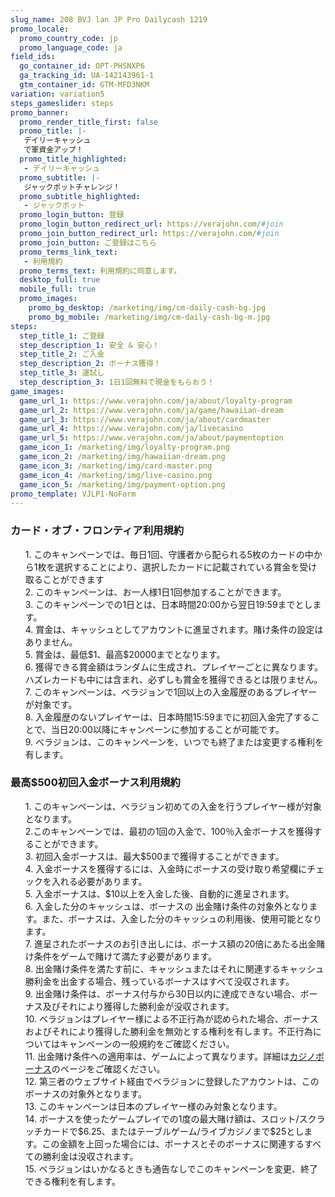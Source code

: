 ```yaml
---
slug_name: 208 BVJ lan JP Pro Dailycash 1219
promo_locale:
  promo_country_code: jp
  promo_language_code: ja
field_ids:
  go_container_id: OPT-PHSNXP6
  ga_tracking_id: UA-142143961-1
  gtm_container_id: GTM-MFD3NKM
variation: variation5
steps_gameslider: steps
promo_banner:
  promo_render_title_first: false
  promo_title: |-
   デイリーキャッシュ
   で軍資金アップ！
  promo_title_highlighted:
   - デイリーキャッシュ
  promo_subtitle: |-
   ジャックポットチャレンジ！
  promo_subtitle_highlighted:
   - ジャックポット
  promo_login_button: 登録
  promo_login_button_redirect_url: https://verajohn.com/#join
  promo_join_button_redirect_url: https://verajohn.com/#join
  promo_join_button: ご登録はこちら
  promo_terms_link_text:
   - 利用規約
  promo_terms_text: 利用規約に同意します。
  desktop_full: true
  mobile_full: true
  promo_images:
    promo_bg_desktop: /marketing/img/cm-daily-cash-bg.jpg
    promo_bg_mobile: /marketing/img/cm-daily-cash-bg-m.jpg
steps:
  step_title_1: ご登録
  step_description_1: 安全 & 安心！
  step_title_2: ご入金
  step_description_2: ボーナス獲得！
  step_title_3: 運試し
  step_description_3: 1日1回無料で現金をもらおう！
game_images:
  game_url_1: https://www.verajohn.com/ja/about/loyalty-program
  game_url_2: https://www.verajohn.com/ja/game/hawaiian-dream
  game_url_3: https://www.verajohn.com/ja/about/cardmaster
  game_url_4: https://www.verajohn.com/ja/livecasino
  game_url_5: https://www.verajohn.com/ja/about/paymentoption
  game_icon_1: /marketing/img/loyalty-program.png
  game_icon_2: /marketing/img/hawaiian-dream.png
  game_icon_3: /marketing/img/card-master.png
  game_icon_4: /marketing/img/live-casino.png
  game_icon_5: /marketing/img/payment-option.png
promo_template: VJLP1-NoForm
---
```

   <h3 class="text-left">カード・オブ・フロンティア利用規約</h3>
   <ul class="terms-ul">
      <p>1. このキャンペーンでは、毎日1回、守護者から配られる5枚のカードの中から1枚を選択することにより、選択したカードに記載されている賞金を受け取ることができます
         <br>2. このキャンペーンは、お一人様1日1回参加することができます。
         <br>3. このキャンペーンでの1日とは、日本時間20:00から翌日19:59までとします。
         <br>4. 賞金は、キャッシュとしてアカウントに進呈されます。賭け条件の設定はありません。
         <br>5. 賞金は、最低$1、最高$20000までとなります。
         <br>6. 獲得できる賞金額はランダムに生成され、プレイヤーごとに異なります。ハズレカードも中には含まれ、必ずしも賞金を獲得できるとは限りません。
         <br>7. このキャンペーンは、ベラジョンで1回以上の入金履歴のあるプレイヤーが対象です。
         <br>8. 入金履歴のないプレイヤーは、日本時間15:59までに初回入金完了することで、当日20:00以降にキャンペーンに参加することが可能です。
         <br>9. べラジョンは、このキャンペーンを、いつでも終了または変更する権利を有します。
      </p>
   </ul>
   <h3 class="text-left">最高$500初回入金ボーナス利用規約</h3>
   <ul class="terms-ul">
      <p>1. このキャンペーンは、ベラジョン初めての入金を行うプレイヤー様が対象となります。
         <br>2.このキャンペーンでは、最初の1回の入金で、100％入金ボーナスを獲得することができます。
         <br>3. 初回入金ボーナスは、最大$500まで獲得することができます。
         <br>4. 入金ボーナスを獲得するには、入金時にボーナスの受け取り希望欄にチェックを入れる必要があります。
         <br>5. 入金ボーナスは、$10以上を入金した後、自動的に進呈されます。
         <br>6. 入金した分のキャッシュは、ボーナスの	出金賭け条件の対象外となります。また、ボーナスは、入金した分のキャッシュの利用後、使用可能となります。
         <br>7. 進呈されたボーナスのお引き出しには、ボーナス額の20倍にあたる出金賭け条件をゲームで賭けて満たす必要があります。
         <br>8. 出金賭け条件を満たす前に、キャッシュまたはそれに関連するキャッシュ勝利金を出金する場合、残っているボーナスはすべて没収されます。
         <br>9. 出金賭け条件は、ボーナス付与から30日以内に達成できない場合、ボーナス及びそれにより獲得した勝利金が没収されます。
         <br>10. ベラジョンはプレイヤー様による不正行為が認められた場合、ボーナスおよびそれにより獲得した勝利金を無効とする権利を有します。不正行為については<a herf="https://verajohn.com/about/promotions-terms-and-conditions">キャンペーンの一般規約</a>をご確認ください。
         <br>11. 出金賭け条件への適用率は、ゲームによって異なります。詳細は<a href="https://www.verajohn.com/ja/about/our-casino-bonuses">カジノボーナス</a>のページをご確認ください。
         <br>12. 第三者のウェブサイト経由でベラジョンに登録したアカウントは、このボーナスの対象外となります。
         <br>13. このキャンペーンは日本のプレイヤー様のみ対象となります。
         <br>14. ボーナスを使ったゲームプレイでの1度の最大賭け額は、スロット/スクラッチカードで$6.25、またはテーブルゲーム/ライブカジノまで$25とします。この金額を上回った場合には、ボーナスとそのボーナスに関連するすべての勝利金は没収されます。
         <br>15. ベラジョンはいかなるときも通告なしでこのキャンペーンを変更、終了できる権利を有します。
      </p>
   </ul>
